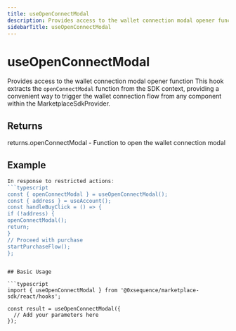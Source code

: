 ```yaml
---
title: useOpenConnectModal
description: Provides access to the wallet connection modal opener function This hook extracts the `openConnectModal` function from the SDK context, providing a convenient way to trigger the wallet connection flow from any component within the MarketplaceSdkProvider.
sidebarTitle: useOpenConnectModal
---
```


# useOpenConnectModal

Provides access to the wallet connection modal opener function This hook extracts the `openConnectModal` function from the SDK context, providing a convenient way to trigger the wallet connection flow from any component within the MarketplaceSdkProvider.

## Returns

returns.openConnectModal - Function to open the wallet connection modal

## Example

```typescript
In response to restricted actions:
```typescript
const { openConnectModal } = useOpenConnectModal();
const { address } = useAccount();
const handleBuyClick = () => {
if (!address) {
openConnectModal();
return;
}
// Proceed with purchase
startPurchaseFlow();
};
```
```

## Basic Usage

```typescript
import { useOpenConnectModal } from '@0xsequence/marketplace-sdk/react/hooks';

const result = useOpenConnectModal({
  // Add your parameters here
});
```

